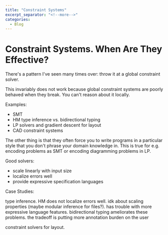 ```yaml
---
title: "Constraint Systems"
excerpt_separator: "<!--more-->"
categories:
  - Blog
---
```


# Constraint Systems. When Are They Effective?

There's a pattern I've seen many times over: throw it at a global constraint solver.

This invariably does not work because global constraint systems are poorly behaved when they break.
You can't reason about it locally.

Examples:
- SMT
- HM type inference vs. bidirectional typing
- LP solvers and gradient descent for layout
- CAD constraint systems

The other thing is that they often force you to write programs in a particular style that you don't
phrase your domain knowledge in. This is true for e.g. encoding problems as SMT or encoding
diagramming problems in LP.

Good solvers:
- scale linearly with input size
- localize errors well
- provide expressive specification languages

Case Studies:

type inference. HM does not localize errors well. idk about scaling properties (maybe modular
inference for files?). has trouble with more expressive language features. bidirectional typing
ameliorates these problems. the tradeoff is putting more annotation burden on the user

constraint solvers for layout.